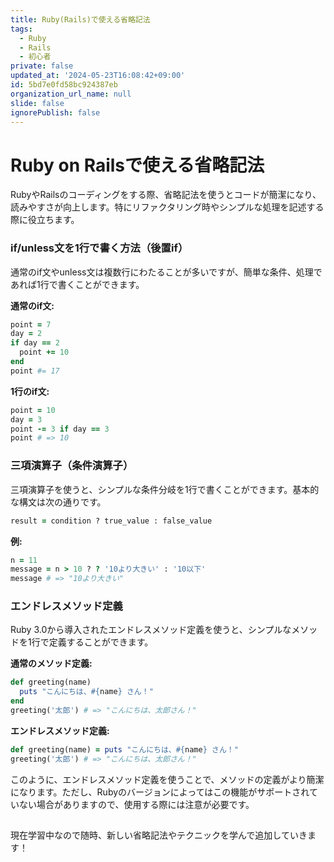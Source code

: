 ```yaml
---
title: Ruby(Rails)で使える省略記法
tags:
  - Ruby
  - Rails
  - 初心者
private: false
updated_at: '2024-05-23T16:08:42+09:00'
id: 5bd7e0fd58bc924387eb
organization_url_name: null
slide: false
ignorePublish: false
---
```

# Ruby on Railsで使える省略記法

RubyやRailsのコーディングをする際、省略記法を使うとコードが簡潔になり、読みやすさが向上します。特にリファクタリング時やシンプルな処理を記述する際に役立ちます。

### if/unless文を1行で書く方法（後置if）

通常のif文やunless文は複数行にわたることが多いですが、簡単な条件、処理であれば1行で書くことができます。

**通常のif文:**
```ruby
point = 7
day = 2
if day == 2
  point += 10
end
point #= 17
```
**1行のif文:**
```ruby
point = 10
day = 3
point -= 3 if day == 3
point # => 10
```
### 三項演算子（条件演算子）

三項演算子を使うと、シンプルな条件分岐を1行で書くことができます。基本的な構文は次の通りです。

```ruby
result = condition ? true_value : false_value
```
**例:**
```ruby
n = 11
message = n > 10 ? ? '10より大きい' : '10以下'
message # => "10より大きい"
```

### エンドレスメソッド定義

Ruby 3.0から導入されたエンドレスメソッド定義を使うと、シンプルなメソッドを1行で定義することができます。

**通常のメソッド定義:**

```ruby
def greeting(name)
  puts "こんにちは、#{name} さん！"
end
greeting('太郎') # => "こんにちは、太郎さん！" 
```

**エンドレスメソッド定義:**

```ruby
def greeting(name) = puts "こんにちは、#{name} さん！"
greeting('太郎') # => "こんにちは、太郎さん！" 
```

このように、エンドレスメソッド定義を使うことで、メソッドの定義がより簡潔になります。ただし、Rubyのバージョンによってはこの機能がサポートされていない場合がありますので、使用する際には注意が必要です。

## 
現在学習中なので随時、新しい省略記法やテクニックを学んで追加していきます！
